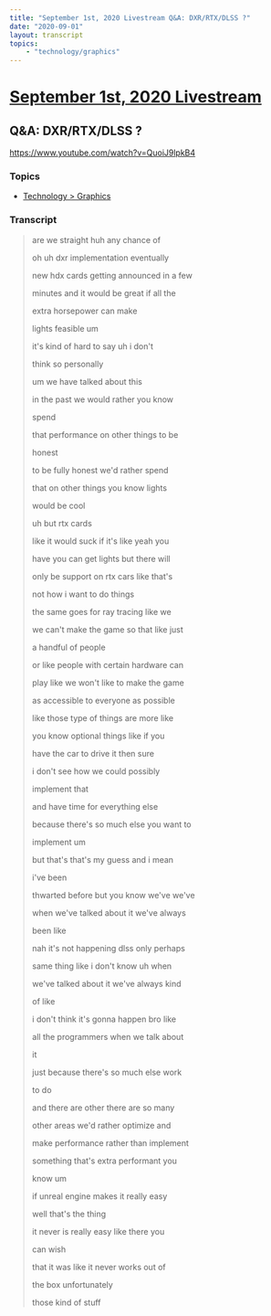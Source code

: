 ```yaml
---
title: "September 1st, 2020 Livestream Q&A: DXR/RTX/DLSS ?"
date: "2020-09-01"
layout: transcript
topics:
    - "technology/graphics"
---
```

# [September 1st, 2020 Livestream](../2020-09-01.md)
## Q&A: DXR/RTX/DLSS ?
https://www.youtube.com/watch?v=QuoiJ9lpkB4

### Topics
* [Technology > Graphics](../topics/technology/graphics.md)

### Transcript

> are we straight huh any chance of
>
> oh uh dxr implementation eventually
>
> new hdx cards getting announced in a few
>
> minutes and it would be great if all the
>
> extra horsepower can make
>
> lights feasible um
>
> it's kind of hard to say uh i don't
>
> think so personally
>
> um we have talked about this
>
> in the past we would rather you know
>
> spend
>
> that performance on other things to be
>
> honest
>
> to be fully honest we'd rather spend
>
> that on other things you know lights
>
> would be cool
>
> uh but rtx cards
>
> like it would suck if it's like yeah you
>
> have you can get lights but there will
>
> only be support on rtx cars like that's
>
> not how i want to do things
>
> the same goes for ray tracing like we
>
> we can't make the game so that like just
>
> a handful of people
>
> or like people with certain hardware can
>
> play like we won't like to make the game
>
> as accessible to everyone as possible
>
> like those type of things are more like
>
> you know optional things like if you
>
> have the car to drive it then sure
>
> i don't see how we could possibly
>
> implement that
>
> and have time for everything else
>
> because there's so much else you want to
>
> implement um
>
> but that's that's my guess and i mean
>
> i've been
>
> thwarted before but you know we've we've
>
> when we've talked about it we've always
>
> been like
>
> nah it's not happening dlss only perhaps
>
> same thing like i don't know uh when
>
> we've talked about it we've always kind
>
> of like
>
> i don't think it's gonna happen bro like
>
> all the programmers when we talk about
>
> it
>
> just because there's so much else work
>
> to do
>
> and there are other there are so many
>
> other areas we'd rather optimize and
>
> make performance rather than implement
>
> something that's extra performant you
>
> know um
>
> if unreal engine makes it really easy
>
> well that's the thing
>
> it never is really easy like there you
>
> can wish
>
> that it was like it never works out of
>
> the box unfortunately
>
> those kind of stuff
